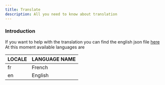 ```yaml
---
title: Translate
description: All you need to know about translation
---
```


### Introduction

If you want to help with the translation you can find the english json file [here](#)
At this moment available languages are

| LOCALE | LANGUAGE NAME |
| ------ | ------------- |
| fr     | French        |
| en     | English       |